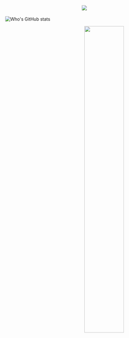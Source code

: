  <h1 align="center">
  <a href="https://sunguoqi.com/">
    <img src="https://readme-typing-svg.herokuapp.com/?lines=console.log(%22Hello%2C%20World!%22);造梦同志祝您今天愉快!&center=true&size=27">
  </a>
</h1>



 <!-- Markdown -->
![Who's GitHub stats](https://github-readme-stats.vercel.app/apiI-am-dreaming)
<!-- HTML -->
<img width="50%" align="right" src="https://github-readme-stats.vercel.app/api?username=username" />

 
<!--
**I-am-dreaming/I-am-dreaming** is a ✨ _special_ ✨ repository because its `README.md` (this file) appears on your GitHub profile.

Here are some ideas to get you started:

- 🔭 I’m currently working on ...
- 🌱 I’m currently learning ...
- 👯 I’m looking to collaborate on ...
- 🤔 I’m looking for help with ...
- 💬 Ask me about ...
- 📫 How to reach me: ...
- 😄 Pronouns: ...
- ⚡ Fun fact: ...
-->
